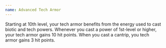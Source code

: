 ```yaml
---
name: Advanced Tech Armor
---
```

Starting at 10th level, your tech armor benefits from the energy used to cast biotic and tech powers. Whenever you
cast a power of 1st-level or higher, your tech armor gains 10 hit points. When you cast a cantrip, you tech armor gains 3 hit points.

